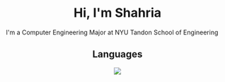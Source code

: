 <!--
**abeeds/abeeds** is a ✨ _special_ ✨ repository because its `README.md` (this file) appears on your GitHub profile.

Here are some ideas to get you started:

- 🔭 I’m currently working on ...
- 🌱 I’m currently learning ...
- 👯 I’m looking to collaborate on ...
- 🤔 I’m looking for help with ...
- 💬 Ask me about ...
- 📫 How to reach me: ...
- 😄 Pronouns: ...
- ⚡ Fun fact: ...
-->
<h1 align="center">Hi, I'm Shahria</h1>
<p> I'm a Computer Engineering Major at NYU Tandon School of Engineering

### <h2 align="center">Languages</h2>
<p align="center">
  <a href="https://skillicons.dev">
    <img src="https://skillicons.dev/icons?i=py,c,cpp,js,php,html,css" />
  </a>
</p>

